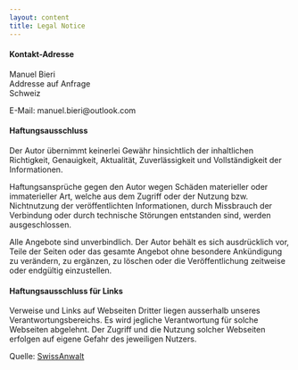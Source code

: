 ```yaml
---
layout: content
title: Legal Notice
---
```


<h4>Kontakt-Adresse</h4>
<p>Manuel Bieri<br/>
Addresse auf Anfrage<br/>
Schweiz</p>
<p>E-Mail: manuel.bieri@outlook.com</p>

<h4>Haftungsausschluss</h4>
<p>Der Autor &uuml;bernimmt keinerlei Gew&auml;hr hinsichtlich der inhaltlichen Richtigkeit, Genauigkeit, Aktualit&auml;t, Zuverl&auml;ssigkeit und Vollst&auml;ndigkeit der Informationen.</p>
<p>Haftungsanspr&uuml;che gegen den Autor wegen Sch&auml;den materieller oder immaterieller Art, welche aus dem Zugriff oder der Nutzung bzw. Nichtnutzung der ver&ouml;ffentlichten Informationen, durch Missbrauch der Verbindung oder durch technische St&ouml;rungen entstanden sind, werden ausgeschlossen.</p>
<p>Alle Angebote sind unverbindlich. Der Autor beh&auml;lt es sich ausdr&uuml;cklich vor, Teile der Seiten oder das gesamte Angebot ohne besondere Ank&uuml;ndigung zu ver&auml;ndern, zu erg&auml;nzen, zu l&ouml;schen oder die Ver&ouml;ffentlichung zeitweise oder endg&uuml;ltig einzustellen.</p>

<h4>Haftungsausschluss f&uuml;r Links</h4>
<p>Verweise und Links auf Webseiten Dritter liegen ausserhalb unseres Verantwortungsbereichs. Es wird jegliche Verantwortung f&uuml;r solche Webseiten abgelehnt. Der Zugriff und die Nutzung solcher Webseiten erfolgen auf eigene Gefahr des jeweiligen Nutzers.</p>
Quelle: <a href="https://www.swissanwalt.ch" target="_blank" rel="noopener">SwissAnwalt<i class="bi-box-arrow-up-right link-icon"></i></a>